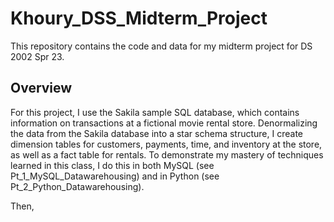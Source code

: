 # Khoury_DSS_Midterm_Project
This repository contains the code and data for my midterm project for DS 2002 Spr 23.

## Overview
For this project, I use the Sakila sample SQL database, which contains information on transactions at a fictional movie rental store. Denormalizing the data from the Sakila database into a star schema structure, I create dimension tables for customers, payments, time, and inventory at the store, as well as a fact table for rentals. To demonstrate my mastery of techniques learned in this class, I do this in both MySQL (see Pt_1_MySQL_Datawarehousing) and in Python (see Pt_2_Python_Datawarehousing).

Then, 
